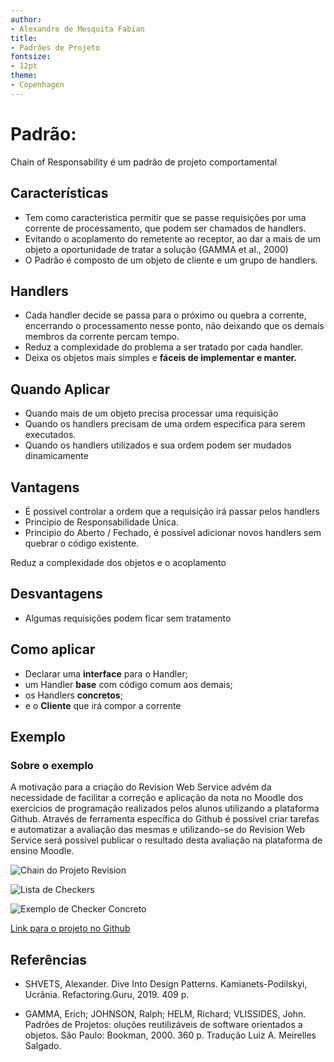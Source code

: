 ```yaml
---
author:
- Alexandre de Mesquita Fabian
title:
- Padrões de Projeto
fontsize:
- 12pt
theme:
- Copenhagen
---
```


# Padrão:

Chain of Responsability é um padrão de projeto comportamental

## Características

- Tem como caracteristica permitir  que se passe requisições por uma corrente de processamento, que podem ser chamados de handlers.
- Evitando o acoplamento do remetente ao receptor, ao dar a mais de um objeto a oportunidade de tratar a solução (GAMMA et al., 2000)
- O Padrão é composto de um objeto de cliente e um grupo de handlers.  

## Handlers

- Cada handler decide se passa para o próximo ou quebra a
corrente, encerrando o processamento nesse ponto, não deixando que os demais membros da corrente percam tempo.
- Reduz a complexidade do problema a ser tratado por cada
handler.
- Deixa os objetos mais simples e **fáceis de implementar e
manter.**

## Quando Aplicar

- Quando mais de um objeto precisa processar uma requisição
- Quando os handlers precisam de uma ordem especifica para serem executados.
- Quando os handlers utilizados e sua ordem podem ser mudados dinamicamente 

## Vantagens

- É possivel controlar a ordem que a requisição irá passar pelos handlers
- Principio de Responsabilidade Única. 
- Principio do Aberto / Fechado, é possível adicionar novos handlers sem quebrar o código existente.

Reduz a complexidade dos objetos e o acoplamento


## Desvantagens

- Algumas requisições podem ficar sem tratamento

## Como aplicar

- Declarar uma **interface** para o Handler;
- um Handler **base** com código comum aos demais;
- os Handlers **concretos**; 
- e o **Cliente** que irá compor a corrente

## Exemplo
### Sobre o exemplo
A motivação para a criação do Revision Web Service advém da necessidade de facilitar a correção e aplicação da nota no Moodle dos exercícios de programação realizados pelos alunos utilizando a plataforma Github. Através de ferramenta específica do Github é possível criar tarefas e automatizar a avaliação das mesmas e utilizando-se do Revision Web Service será possível publicar o resultado desta avaliação na plataforma de ensino Moodle.

![Chain do Projeto Revision](/chain.png)

![Lista de Checkers](/listaCheckers.png)

![Exemplo de Checker Concreto](/checkerConcreto.png)

[Link para o projeto no Github](https://github.com/orion-services/revision)

## Referências

- SHVETS, Alexander. Dive Into Design Patterns. Kamianets-Podilskyi, Ucrânia. Refactoring.Guru, 2019. 409 p.

- GAMMA, Erich; JOHNSON, Ralph; HELM, Richard; VLISSIDES, John. Padrões de Projetos: oluções reutilizáveis de software orientados a objetos. São Paulo: Bookman, 2000. 360 p. Tradução Luiz A. Meirelles Salgado.
